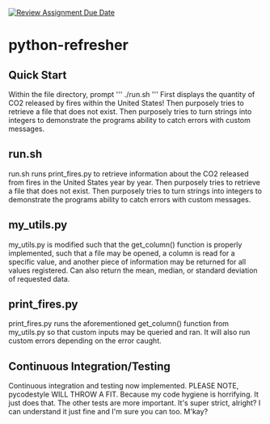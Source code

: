 [![Review Assignment Due Date](https://classroom.github.com/assets/deadline-readme-button-22041afd0340ce965d47ae6ef1cefeee28c7c493a6346c4f15d667ab976d596c.svg)](https://classroom.github.com/a/_G_SdF8U)
# python-refresher

## Quick Start
Within the file directory, prompt
'''
./run.sh
'''
First displays the quantity of CO2 released by fires within the United States! Then purposely tries to retrieve a file that does not exist. Then purposely tries to turn strings into integers to demonstrate the programs ability to catch errors with custom messages.

## run.sh
run.sh runs print_fires.py to retrieve information about the CO2 released from fires in the United States year by year. Then purposely tries to retrieve a file that does not exist. Then purposely tries to turn strings into integers to demonstrate the programs ability to catch errors with custom messages.

## my_utils.py
my_utils.py is modified such that the get_column() function is properly implemented, such that a file may be opened, a column is read for a specific value, and another piece of information may be returned for all values registered. Can also return the mean, median, or standard deviation of requested data.

## print_fires.py
print_fires.py runs the aforementioned get_column() function from my_utils.py so that custom inputs may be queried and ran. It will also run custom errors depending on the error caught.

## Continuous Integration/Testing
Continuous integration and testing now implemented. PLEASE NOTE, pycodestyle WILL THROW A FIT. Because my code hygiene is horrifying. It just does that. The other tests are more important. It's super strict, alright? I can understand it just fine and I'm sure you can too. M'kay?